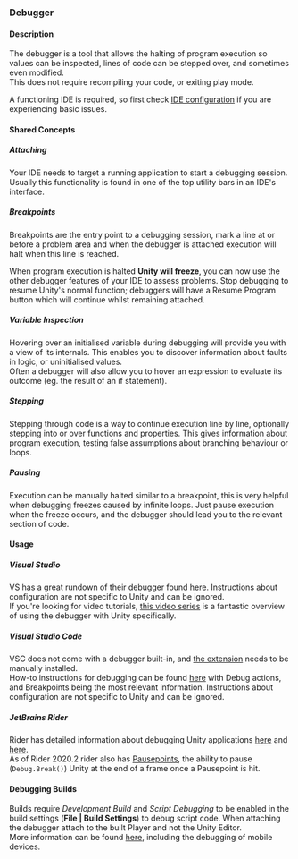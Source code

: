 ### Debugger
#### Description
The debugger is a tool that allows the halting of program execution so values can be inspected, lines of code can be stepped over, and sometimes even modified.  
This does not require recompiling your code, or exiting play mode.

A functioning IDE is required, so first check [IDE configuration](../IDE%20Configuration.md) if you are experiencing basic issues.

#### Shared Concepts
##### Attaching
Your IDE needs to target a running application to start a debugging session. Usually this functionality is found in one of the top utility bars in an IDE's interface.

##### Breakpoints
Breakpoints are the entry point to a debugging session, mark a line at or before a problem area and when the debugger is attached execution will halt when this line is reached.  

When program execution is halted **Unity will freeze**, you can now use the other debugger features of your IDE to assess problems. Stop debugging to resume Unity's normal function; debuggers will have a Resume Program button which will continue whilst remaining attached.

##### Variable Inspection
Hovering over an initialised variable during debugging will provide you with a view of its internals. This enables you to discover information about faults in logic, or uninitialised values.  
Often a debugger will also allow you to hover an expression to evaluate its outcome (eg. the result of an if statement).

##### Stepping
Stepping through code is a way to continue execution line by line, optionally stepping into or over functions and properties. This gives information about program execution, testing false assumptions about branching behaviour or loops.

##### Pausing
Execution can be manually halted similar to a breakpoint, this is very helpful when debugging freezes caused by infinite loops. Just pause execution when the freeze occurs, and the debugger should lead you to the relevant section of code.

#### Usage
##### Visual Studio
VS has a great rundown of their debugger found [here](https://docs.microsoft.com/en-us/visualstudio/debugger/debugger-feature-tour). Instructions about configuration are not specific to Unity and can be ignored.  
If you're looking for video tutorials, [this video series](https://www.youtube.com/playlist?list=PLReL099Y5nRdW8KEd59B5KkGeqWFao34n) is a fantastic overview of using the debugger with Unity specifically.


##### Visual Studio Code
VSC does not come with a debugger built-in, and [the extension](https://marketplace.visualstudio.com/items?itemName=Unity.unity-debug) needs to be manually installed.  
How-to instructions for debugging can be found [here](https://code.visualstudio.com/docs/editor/debugging) with Debug actions, and Breakpoints being the most relevant information. Instructions about configuration are not specific to Unity and can be ignored.

##### JetBrains Rider
Rider has detailed information about debugging Unity applications [here](https://www.jetbrains.com/help/rider/Debugging_Unity_Applications.html) and [here](https://www.jetbrains.com/help/rider/Using_Breakpoints.html).  
As of Rider 2020.2 rider also has [Pausepoints](https://blog.jetbrains.com/dotnet/2020/06/11/introducing-unity-pausepoints-for-rider/), the ability to pause (`Debug.Break()`) Unity at the end of a frame once a Pausepoint is hit.

#### Debugging Builds
Builds require *Development Build* and *Script Debugging* to be enabled in the build settings (**File | Build Settings**) to debug script code. When attaching the debugger attach to the built Player and not the Unity Editor.  
More information can be found [here](https://docs.unity3d.com/Manual/ManagedCodeDebugging.html), including the debugging of mobile devices.  